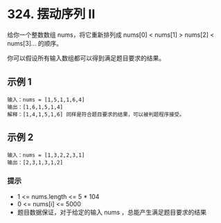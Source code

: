 # 324. 摆动序列 II

给你一个整数数组 nums，将它重新排列成 nums[0] < nums[1] > nums[2] < nums[3]... 的顺序。

你可以假设所有输入数组都可以得到满足题目要求的结果。



## 示例 1

```
输入：nums = [1,5,1,1,6,4]
输出：[1,6,1,5,1,4]
解释：[1,4,1,5,1,6] 同样是符合题目要求的结果，可以被判题程序接受。
```

## 示例 2

```
输入：nums = [1,3,2,2,3,1]
输出：[2,3,1,3,1,2]
```

### 提示

- 1 <= nums.length <= 5 * 104
- 0 <= nums[i] <= 5000
- 题目数据保证，对于给定的输入 nums ，总能产生满足题目要求的结果



